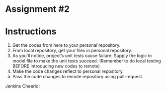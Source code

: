# Assignment #2

# Instructions

1.	Get the codes from here to your personal repository.
2.	From local repository, get your files in personal repository.
3.	As you’ll notice, project’s unit tests cause failure. Supply the logic in model file to make the unit tests succeed. (Remember to do local testing BEFORE introducing new codes to remote)
4.	Make the code changes reflect to personal repository. 
5.	Pass the code changes to remote repository using pull-request.

Jenkins Cheerio!
